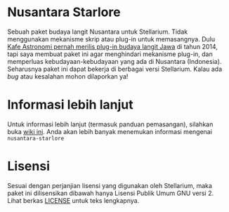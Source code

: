 # Nusantara Starlore
Sebuah paket budaya langit Nusantara untuk Stellarium. Tidak menggunakan mekanisme skrip atau plug-in untuk memasangnya. Dulu [Kafe Astronomi pernah merilis plug-in budaya langit Jawa](http://kafeastronomi.com/kafe-astronomi-rilis-plugin-starlore-jawa-untuk-stellarium.html) di tahun 2014, tapi saya membuat paket ini agar menghindari mekanisme plug-in, dan memperluas kebudayaan-kebudayaan yang ada di Nusantara (Indonesia). Seharusnya paket ini dapat bekerja di berbagai versi Stellarium. Kalau ada _bug_ atau kesalahan mohon dilaporkan ya!

# Informasi lebih lanjut
Untuk informasi lebih lanjut (termasuk panduan pemasangan), silahkan buka [wiki ini](https://github.com/adhiansyah/nusantara-starlore/wiki). Anda akan lebih banyak menemukan informasi mengenai ```nusantara-starlore```

# Lisensi
Sesuai dengan perjanjian lisensi yang digunakan oleh Stellarium, maka paket ini dilisensikan dibawah hanya Lisensi Publik Umum GNU versi 2. Lihat berkas [LICENSE](https://github.com/adhiansyah/nusantara-starlore/blob/master/LICENSE) untuk teks lengkapnya.
